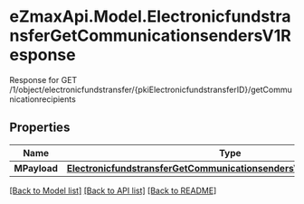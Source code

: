 # eZmaxApi.Model.ElectronicfundstransferGetCommunicationsendersV1Response
Response for GET /1/object/electronicfundstransfer/{pkiElectronicfundstransferID}/getCommunicationrecipients

## Properties

Name | Type | Description | Notes
------------ | ------------- | ------------- | -------------
**MPayload** | [**ElectronicfundstransferGetCommunicationsendersV1ResponseMPayload**](ElectronicfundstransferGetCommunicationsendersV1ResponseMPayload.md) |  | 

[[Back to Model list]](../README.md#documentation-for-models) [[Back to API list]](../README.md#documentation-for-api-endpoints) [[Back to README]](../README.md)

